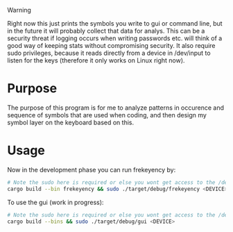 > [!WARNING]
> Right now this just prints the symbols you write to gui or command line, but in the future it will probably collect that data for analys.
> This can be a security threat if logging occurs when writing passwords etc. will think of a good way of keeping stats without compromising security.
> It also require sudo privileges, because it reads directly from a device in /dev/input to listen for the keys (therefore it only works on Linux right now).

 # Purpose
The purpose of this program is for me to analyze patterns in occurence and sequence of symbols that are used when coding, and then design my symbol layer on the keyboard based on this.

# Usage
Now in the development phase you can run frekeyency by:
```bash
# Note the sudo here is required or else you wont get access to the /dev folder.
cargo build --bin frekeyency && sudo ./target/debug/frekeyency <DEVICE>
```

To use the gui (work in progress):

```bash
# Note the sudo here is required or else you wont get access to the /dev folder.
cargo build --bins && sudo ./target/debug/gui <DEVICE>
```
